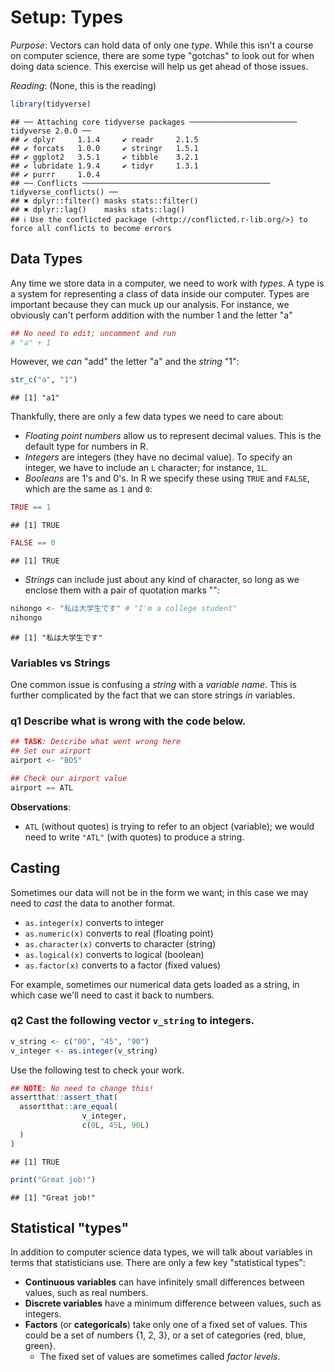 
# Setup: Types

*Purpose*: Vectors can hold data of only one *type*. While this isn't a course on computer science, there are some type "gotchas" to look out for when doing data science. This exercise will help us get ahead of those issues.

*Reading*: (None, this is the reading)




``` r
library(tidyverse)
```

```
## ── Attaching core tidyverse packages ──────────────────────── tidyverse 2.0.0 ──
## ✔ dplyr     1.1.4     ✔ readr     2.1.5
## ✔ forcats   1.0.0     ✔ stringr   1.5.1
## ✔ ggplot2   3.5.1     ✔ tibble    3.2.1
## ✔ lubridate 1.9.4     ✔ tidyr     1.3.1
## ✔ purrr     1.0.4     
## ── Conflicts ────────────────────────────────────────── tidyverse_conflicts() ──
## ✖ dplyr::filter() masks stats::filter()
## ✖ dplyr::lag()    masks stats::lag()
## ℹ Use the conflicted package (<http://conflicted.r-lib.org/>) to force all conflicts to become errors
```

## Data Types

Any time we store data in a computer, we need to work with *types*. A type is a system for representing a class of data inside our computer. Types are important because they can muck up our analysis. For instance, we obviously can't perform addition with the number 1 and the letter "a"


``` r
## No need to edit; uncomment and run
# "a" + 1
```

However, we *can* "add" the letter "a" and the *string* "1":


``` r
str_c("a", "1")
```

```
## [1] "a1"
```

Thankfully, there are only a few data types we need to care about:

- *Floating point numbers* allow us to represent decimal values. This is the default type for numbers in R.
- *Integers* are integers (they have no decimal value). To specify an integer, we have to include an `L` character; for instance, `1L`.
- *Booleans* are 1's and 0's. In R we specify these using `TRUE` and `FALSE`, which are the same as `1` and `0`:


``` r
TRUE == 1
```

```
## [1] TRUE
```

``` r
FALSE == 0
```

```
## [1] TRUE
```


- *Strings* can include just about any kind of character, so long as we enclose them with a pair of quotation marks "":


``` r
nihongo <- "私は大学生です" # "I'm a college student"
nihongo
```

```
## [1] "私は大学生です"
```

### Variables vs Strings

One common issue is confusing a *string* with a *variable name*. This is further complicated by the fact that we can store strings *in* variables.

### __q1__ Describe what is wrong with the code below.


``` r
## TASK: Describe what went wrong here
## Set our airport
airport <- "BOS"

## Check our airport value
airport == ATL
```

**Observations**:

- `ATL` (without quotes) is trying to refer to an object (variable); we would need to write `"ATL"` (with quotes) to produce a string.

## Casting

Sometimes our data will not be in the form we want; in this case we may need to *cast* the data to another format.

- `as.integer(x)` converts to integer
- `as.numeric(x)` converts to real (floating point)
- `as.character(x)` converts to character (string)
- `as.logical(x)` converts to logical (boolean)
- `as.factor(x)` converts to a factor (fixed values)

For example, sometimes our numerical data gets loaded as a string, in which case we'll need to cast it back to numbers.

### __q2__ Cast the following vector `v_string` to integers.


``` r
v_string <- c("00", "45", "90")
v_integer <- as.integer(v_string)
```

Use the following test to check your work.


``` r
## NOTE: No need to change this!
assertthat::assert_that(
  assertthat::are_equal(
                v_integer,
                c(0L, 45L, 90L)
  )
)
```

```
## [1] TRUE
```

``` r
print("Great job!")
```

```
## [1] "Great job!"
```

## Statistical "types"

In addition to computer science data types, we will talk about variables in terms that statisticians use. There are only a few key "statistical types":

- **Continuous variables** can have infinitely small differences between values, such as real numbers.
- **Discrete variables** have a minimum difference between values, such as integers.
- **Factors** (or **categoricals**) take only one of a fixed set of values. This could be a set of numbers {1, 2, 3}, or a set of categories {red, blue, green}. 
  - The fixed set of values are sometimes called *factor levels*.

<!-- include-exit-ticket -->
